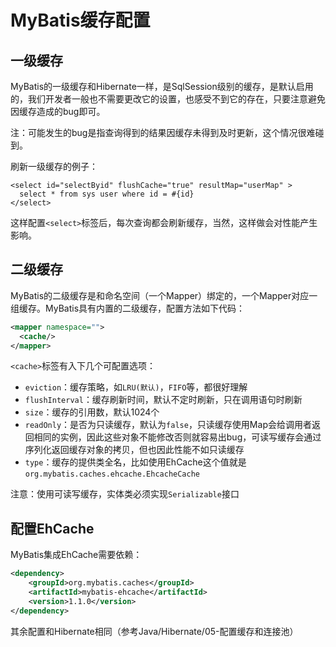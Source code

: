 # MyBatis缓存配置

## 一级缓存

MyBatis的一级缓存和Hibernate一样，是SqlSession级别的缓存，是默认启用的，我们开发者一般也不需要更改它的设置，也感受不到它的存在，只要注意避免因缓存造成的bug即可。

注：可能发生的bug是指查询得到的结果因缓存未得到及时更新，这个情况很难碰到。

刷新一级缓存的例子：

```
<select id="selectByid" flushCache="true" resultMap="userMap" >
  select * from sys user where id = #{id}
</select>
```

这样配置`<select>`标签后，每次查询都会刷新缓存，当然，这样做会对性能产生影响。

## 二级缓存

MyBatis的二级缓存是和命名空间（一个Mapper）绑定的，一个Mapper对应一组缓存。MyBatis具有内置的二级缓存，配置方法如下代码：

```xml
<mapper namespace="">
  <cache/>
</mapper>
```

`<cache>`标签有入下几个可配置选项：

* `eviction`：缓存策略，如`LRU(默认)`，`FIFO`等，都很好理解
* `flushInterval`：缓存刷新时间，默认不定时刷新，只在调用语句时刷新
* `size`：缓存的引用数，默认1024个
* `readOnly`：是否为只读缓存，默认为`false`，只读缓存使用Map会给调用者返回相同的实例，因此这些对象不能修改否则就容易出bug，可读写缓存会通过序列化返回缓存对象的拷贝，但也因此性能不如只读缓存
* `type`：缓存的提供类全名，比如使用EhCache这个值就是`org.mybatis.caches.ehcache.EhcacheCache`

注意：使用可读写缓存，实体类必须实现`Serializable`接口

## 配置EhCache

MyBatis集成EhCache需要依赖：
```xml
<dependency>
    <groupId>org.mybatis.caches</groupId>
    <artifactId>mybatis-ehcache</artifactId>
    <version>1.1.0</version>
</dependency>
```

其余配置和Hibernate相同（参考Java/Hibernate/05-配置缓存和连接池）
